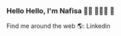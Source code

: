### Hello Hello, I'm Nafisa 👋🏾 👩🏾‍💻 👋

<!--
**anafisad/anafisad** is a ✨ _special_ ✨ repository because its `README.md` (this file) appears on your GitHub profile.

💬 Ask me about: Podcasting, project Management, Airtable, Notion.

⚡️ What I do:

- 🔭 I’m currently working on ...
- 🌱 I’m currently learning ...
- 👯 I’m looking to collaborate on ...
- 🤔 I’m looking for help with ...
- 💬 Ask me about ...
- 📫 How to reach me: ...
- 😄 Pronouns: ...
- ⚡ Fun fact: ...
-->



Find me around the web 🌎:
Linkedin
